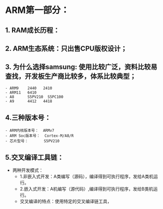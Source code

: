 #  ARM第一部分： 
  ## 1. RAM成长历程：  
  ## 2. ARM生态系统：只出售CPU版权设计；  
  ## 3. 为什么选择samsung: 使用比较广泛，资料比较易查找，开发板生产商比较多，体系比较典型；  
    - ARM9    2440   2410  
    - ARM11   6410    
    - A8      S5PV210  S5PC100  
    - A9      4412   4418   
  ## 4.三种版本号：
    - ARM内核版本号：  ARMv7  
    - ARM Soc版本号：  Cortex-M/A8/R  
    - 芯片型号：       S5PV210   
  ## 5.交叉编译工具链：  
  - 两种开发模式：
    - 1.非嵌入式开发：A类编写（源码），编译得到可执行程序，发给A类机运行。  
    - 2.嵌入式开发：A机编写（源代码）,编译得到可执行程序，发给B类机运行。  
    - 交叉编译的特点：使用特定的交叉编译链工具，
